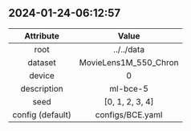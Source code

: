 
## 2024-01-24-06:12:57 


|  Attribute   |   Value   |
| :-------------: | :-----------: |
|  root  |   ../../data    |
|  dataset  |   MovieLens1M_550_Chron    |
|  device  |   0    |
|  description  |   ml-bce-5    |
|  seed  |   [0, 1, 2, 3, 4]    |
|  config (default)  |   configs/BCE.yaml    |
